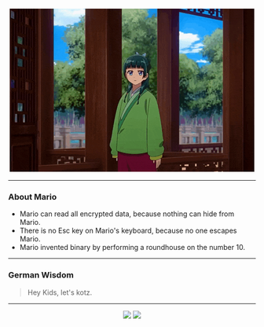 <p align="center">
  <img src="assets/maomao.gif" />
</p>

---

### About Mario
- Mario can read all encrypted data, because nothing can hide from Mario.
- There is no Esc key on Mario's keyboard, because no one escapes Mario.
- Mario invented binary by performing a roundhouse on the number 10.

---

### German Wisdom
> Hey Kids, let's kotz.

---

<p align="center">
  <a>
    <img height="180em" src="https://github-readme-stats-eight-theta.vercel.app/api?username=Torfkopp&show_icons=true&theme=dark&include_all_commits=true&count_private=true"/>
  </a>
  <a href="https://github.com/Torfkopp?tab=repositories">
    <img height="180em" src="https://github-readme-stats-eight-theta.vercel.app/api/top-langs/?username=torfkopp&layout=compact&theme=dark&langs_count=8&hide=java"/>
  </a>
</p>
